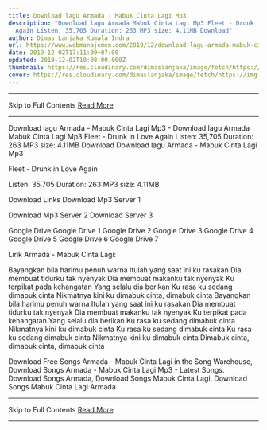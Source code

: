 ```yaml
---
title: Download lagu Armada - Mabuk Cinta Lagi Mp3
description: "Download lagu Armada Mabuk Cinta Lagi Mp3 Fleet - Drunk in Love
  Again Listen: 35,705 Duration: 263 MP3 size: 4.11MB Download"
author: Dimas Lanjaka Kumala Indra
url: https://www.webmanajemen.com/2019/12/download-lagu-armada-mabuk-cinta-lagi.html
date: 2019-12-02T17:11:09+07:00
updated: 2019-12-02T10:08:00.000Z
thumbnail: https://res.cloudinary.com/dimaslanjaka/image/fetch/https://img.youtube.com/vi/hWP3X8WDIIc/hqdefault.jpg
cover: https://res.cloudinary.com/dimaslanjaka/image/fetch/https://img.youtube.com/vi/hWP3X8WDIIc/hqdefault.jpg
---
```


<hr/> Skip to Full Contents <a href="https://www.webmanajemen.com/2019/12/download-lagu-armada-mabuk-cinta-lagi.html" rel="follow" class="button" id="read-more">Read More</a> <hr/> Download lagu Armada - Mabuk Cinta Lagi Mp3 - Download lagu Armada Mabuk Cinta Lagi Mp3 Fleet - Drunk in Love Again Listen: 35,705 Duration: 263 MP3 size: 4.11MB Download Download lagu Armada - Mabuk Cinta Lagi Mp3

  Fleet - Drunk in Love Again 

  Listen: 35,705 
  Duration: 263 
  MP3 size: 4.11MB 

  Download Links 
  Download Mp3 Server 1 

  Download Mp3 Server 2 
  Download Server 3 


  Google Drive   Google Drive 1 
  Google Drive 2 
  Google Drive 3 
  Google Drive 4 
  Google Drive 5 
  Google Drive 6 
  Google Drive 7 


                             
Lirik Armada - Mabuk Cinta Lagi:
                             
 Bayangkan bila harimu penuh warna 
 Itulah yang saat ini ku rasakan 
 Dia membuat tidurku tak nyenyak 
 Dia membuat makanku tak nyenyak 
 Ku terpikat pada kehangatan 
 Yang selalu dia berikan 
 Ku rasa ku sedang dimabuk cinta 
 Nikmatnya kini ku dimabuk cinta, dimabuk cinta 
 Bayangkan bila harimu penuh warna 
 Itulah yang saat ini ku rasakan 
 Dia membuat tidurku tak nyenyak 
 Dia membuat makanku tak nyenyak 
 Ku terpikat pada kehangatan 
 Yang selalu dia berikan 
 Ku rasa ku sedang dimabuk cinta 
 Nikmatnya kini ku dimabuk cinta 
 Ku rasa ku sedang dimabuk cinta 
 Ku rasa ku sedang dimabuk cinta 
 Nikmatnya kini ku dimabuk cinta 
 Dimabuk cinta, dimabuk cinta, dimabuk cinta 
                         
  Download Free Songs Armada - Mabuk Cinta Lagi in the Song Warehouse, Download Songs Armada - Mabuk Cinta Lagi Mp3 - Latest Songs.  Download Songs Armada, Download Songs Mabuk Cinta Lagi, Download Songs Mabuk Cinta Lagi Armada <hr/> Skip to Full Contents <a href="https://www.webmanajemen.com/2019/12/download-lagu-armada-mabuk-cinta-lagi.html" rel="follow" class="button" id="read-more">Read More</a> <hr/>